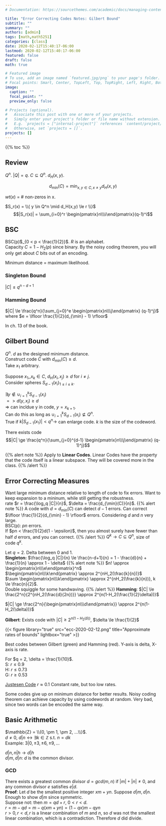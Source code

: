 ```yaml
---
# Documentation: https://sourcethemes.com/academic/docs/managing-content/

title: "Error Correcting Codes Notes: Gilbert Bound"
subtitle: ""
summary: ""
authors: [admin]
tags: [math,math5251]
categories: [class]
date: 2020-02-12T15:40:17-06:00
lastmod: 2020-02-12T15:40:17-06:00
featured: false
draft: false
math: true

# Featured image
# To use, add an image named `featured.jpg/png` to your page's folder.
# Focal points: Smart, Center, TopLeft, Top, TopRight, Left, Right, BottomLeft, Bottom, BottomRight.
image:
  caption: ""
  focal_point: ""
  preview_only: false

# Projects (optional).
#   Associate this post with one or more of your projects.
#   Simply enter your project's folder or file name without extension.
#   E.g. `projects = ["internal-project"]` references `content/project/deep-learning/index.md`.
#   Otherwise, set `projects = []`.
projects: []
---
```

{{% toc %}}
## Review
$Q^n$. $|Q|=q$. $C \subseteq Q^n$. $d_H(x,y).$

$$d_{\min}(C) = \min_{x,y \in C, x \neq y} d_H(x,y)$$

$wt(x)$ = # non-zeros in x.

$S_r(x) = \\{ y \in Q^n \mid d_H(x,y) \le r \\}$
$$|S_r(x)| = \sum_{i=0}^r \begin{pmatrix}n\\\i\end{pmatrix}(q-1)^i$$

## BSC
BSC(p)$_{0 < p < \frac{1}{2}}$. $R$ is an alphabet.  
Capacity $C = 1 - H_2(p)$ since binary. By the noisy coding theorem, you will only get about $C$ bits out of an encoding.  

Minimum distance = maximum likelihood.

### Singleton Bound
$|C| \le q^{n-d+1}$
### Hamming Bound
$|C| \le \frac{q^n}{\sum_{j=0}^e \begin{pmatrix}n\\\j\end{pmatrix} (q-1)^j}$ where $e = \lfloor \frac{1}{2}(d_{\min} - 1) \rfloor$

In ch. 13 of the book.

## Gilbert Bound
$Q^n$. $d$ as the designed minimum distance.  
Construct code $C$ with $d_{\min}(C) \ge d$.  
Take $x_1$ arbitrary.

Suppose $x_1, , x_k \in C$, $d_H(x_i,x_j)\ge d$ for $i \neq j$.  
Consider spheres $S_{d-1}(x_i)_{1 \le i \le k}$.  

$\exists y \notin \cup_{i=1}^k S_{d-1}(x_i)$  
$=>d(y,x_i) \ge d$  
=> can incldue y in code, $y = x_{k+1}$.  
Can do this as long as $\cup_{i=1}^k S_{d-1}(x_i) \not\subseteq Q^n$.  
True if $k |S_{d-1}(x_1)| < q^n \rightarrow$ can enlarge code. $k$ is the size of the codeword.

There exists code $$|C| \ge \frac{q^n}{\sum_{j=0}^{d-1} \begin{pmatrix}n\\\j\end{pmatrix} (q-1)^j}$$

{{% alert note %}}
Apply to **Linear Codes**. Linear Codes have the property that the code itself is a linear subspace. They will be covered more in the class.
{{% /alert %}}

## Error Correcting Measures
Want large minimum distance relative to length of code to fix errors. Want to keep expansion to a mininum, while still getting the robustness.  
rate $r = \frac{\log_q |C|}{n}$, $\delta = \frac{d_{\min}(C)}{n}$.
{{% alert note %}}
A code with $d = d_{\min}(C)$ can detect $d-1$ errors. Can correct $\lfloor \frac{1}{2}(d_{\min} - 1) \rfloor$ errors. Considering $d$ and $n$ very large.  
BSC(p): $pn$ errors.  
If $pn < \frac{1}{2}d(1 - \epsilon)$, then you almost surely have fewer than half $d$ errors, and you can correct.
{{% /alert %}}
$Q^k \rightarrow C \subseteq Q^n$, size of code $q^k$.  

Let $q = 2$. Delta between 0 and 1.  
**Singleton:** $\frac{\log_q |C|}{n} \le \frac{n-d+1}{n} = 1 - \frac{d}{n} + \frac{1}{n} \approx 1 - \delta$
{{% alert note %}}
$n! \approx \begin{pmatrix}n\\\e\end{pmatrix}^n$  
$\begin{pmatrix}n\\\k\end{pmatrix} \approx 2^{nH_2(\frac{k}{n})}$  
$\sum \begin{pmatrix}n\\\k\end{pmatrix} \approx 2^{nH_2(\frac{k}{n})}, k \le \frac{n}{2}$.  
Double squiggle for some handwaving.
{{% /alert %}}
**Hamming**: $|C| \le \frac{2^n}{2^{nH_2(\frac{d}{2n})}} \approx 2^{n(1-H_2(\frac{1}{2}\delta))}$

$|C| \ge \frac{2^n}{\begin{pmatrix}n\\\d\end{pmatrix}} \approx 2^{n(1-H_2(\delta))}$

**Gilbert**: Exists code with $|C| \ge 2^{n(1-H_2(\delta))}$, $\delta \le \frac{1}{2}$

{{< figure library="true" src="ecc-2020-02-12.png" title="Approximate rates of bounds" lightbox="true" >}}

Best codes between Gilbert (green) and Hamming (red). Y-axis is delta, X-axis is rate.

For $q = 2, \delta = \frac{1}{10}$.  
S: $r \le 0.9$  
H: $r \le 0.73$  
G: $r \ge 0.53$

[Justesen Code](https://en.wikipedia.org/wiki/Justesen_code)
$r \approx 0.1$ Constant rate, but too low rates.  

Some codes give up on minimum distance for better results. Noisy coding theorem can achieve capacity by using codewords at random. Very bad, since two words can be encoded the same way.  

## Basic Arithmetic
$\mathbb{Z} = \\{0, \pm 1, \pm 2, ...\\}$.  
$d \neq 0$, $d | n \leftrightarrow \exists k \in \mathbb{Z}$ s.t. $n = dk$  
Example: $3 | 0, \pm 3, \pm 6, \pm 9, ...$  

$d|n, n|h \rightarrow d|h$  
$d|m,d|n$: $d$ is the common divisor.  
### GCD
There exists a greatest common divisor $d = gcd(m,n)$ if $|m|+|n| \neq 0$, and any common divisor $e$ satisfies $e|d$.  
**Proof**: Let $d$ be the smallest positive integer $xm + yn$.
Suppose $d|m,d|n$. Enough to show $d|m$ since symmetric.  
Suppose not: then $m = qd+r$, $0 < r < d$.  
$r = m - qd = m - q(xm+yn) = (1-qx)m - qyn$  
$r > 0, r < d, r$ is a linear combination of $m$ and $n$, so $d$ was not the smallest linear combination, which is a contradiction. Therefore $d$ did divide.
